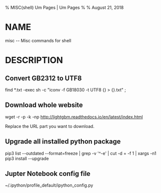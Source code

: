 % MISC(shell) Um Pages | Um Pages
%
% August 21, 2018
# NAME
misc -- Misc commands for shell

# DESCRIPTION

## Convert GB2312 to UTF8

find *.txt -exec sh -c "iconv -f GB18030 -t UTF8 {} > {}.txt" \;

## Download whole website

wget -r -p -k -np http://lightgbm.readthedocs.io/en/latest/index.html

Replace the URL part you want to download.

## Upgrade all installed python package

pip3 list --outdated --format=freeze | grep -v '^\-e' | cut -d = -f 1  | xargs -n1 pip3 install --upgrade

## Jupter Notebook config file

~/.ipython/profile_default/ipython_config.py

